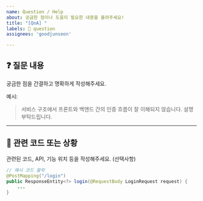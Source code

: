 ```yaml
---
name: Question / Help
about: 궁금한 점이나 도움이 필요한 내용을 올려주세요!
title: "[QnA] "
labels: 🙋 question
assignees: 'goodjunseon'

---
```


## ❓ 질문 내용

궁금한 점을 간결하고 명확하게 작성해주세요.

예시:
> 서비스 구조에서 프론트와 백엔드 간의 인증 흐름이 잘 이해되지 않습니다. 설명 부탁드립니다.

---

## 📄 관련 코드 또는 상황

관련된 코드, API, 기능 위치 등을 작성해주세요. (선택사항)

```java
// 예시 코드 블럭
@PostMapping("/login")
public ResponseEntity<?> login(@RequestBody LoginRequest request) {
    ...
}
